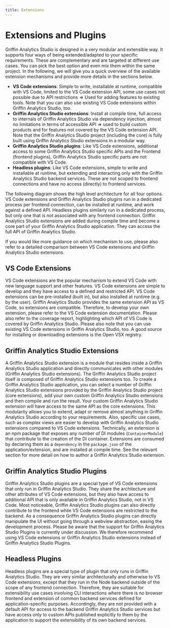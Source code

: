 ```yaml
---
title: Extensions
---
```


# Extensions and Plugins

Griffin Analytics Studio is designed in a very modular and extensible way. It supports four ways of being extended/adapted to your specific requirements. These are complementary and are targeted at different use cases. You can pick the best option and even mix them within the same project.
In the following, we will give you a quick overview of the available extension mechanisms and provide more details in the sections below.

- **VS Code extensions**: Simple to write, installable at runtime, compatible with VS Code, limited to the VS Code extension API, some use cases not possible due to API restrictions => Used for adding features to existing tools. Note that you can also use existing VS Code extensions within Griffin Analytics Studio, too.
- **Griffin Analytics Studio extensions**: Install at compile time, full access to internals of Griffin Analytics Studio via dependency injection, almost no limitations in terms of accessible API => used to build custom products and for features not covered by the VS Code extension API. Note that the Griffin Analytics Studio project (including the core) is fully built using Griffin Analytics Studio extensions in a modular way.
- **Griffin Analytics Studio plugins**: Like VS Code extensions, additional access to some Griffin Analytics Studio specific APIs and the Frontend (frontend plugins), Griffin Analytics Studio specific parts are not compatible with VS Code.
- **Headless plugins**: Like VS Code extensions, simple to write and installable at runtime, but extending and interacting only with the Griffin Analytics Studio backend services. These are not scoped to frontend connections and have no access (directly) to frontend services.

The following diagram shows the high level architecture for all four options. VS Code extensions and Griffin Analytics Studio plugins run in a dedicated process per frontend connection, can be installed at runtime, and work against a defined API. Headless plugins similarly run in a dedicated process, but only one that is not associated with any frontend connection. Griffin Analytics Studio extensions are added during compile time and become a core part of your Griffin Analytics Studio application. They can access the full API of Griffin Analytics Studio.

If you would like more guidance on which mechanism to use, please also refer to a detailed comparison between VS Code extensions and Griffin Analytics Studio extensions.

## VS Code Extensions

VS Code extensions are the popular mechanism to extend VS Code with new language support and other features. VS Code extensions are simple to develop and they have access to a defined and restricted API. VS Code extensions can be pre-installed (built in), but also installed at runtime (e.g. by the user). Griffin Analytics Studio provides the same extension API as VS Code, so extensions are compatible. Therefore, to develop your own extension, please refer to the VS Code extension documentation. Please also refer to the coverage report, highlighting which API of VS Code is covered by Griffin Analytics Studio.
Please also note that you can use existing VS Code extensions in Griffin Analytics Studio, too. A good source for installing or downloading extensions is the Open VSX registry.

## Griffin Analytics Studio Extensions

A Griffin Analytics Studio extension is a module that resides inside a Griffin Analytics Studio application and directly communicates with other modules (Griffin Analytics Studio extensions). The Griffin Analytics Studio project itself is composed of Griffin Analytics Studio extensions too. To create a Griffin Analytics Studio application, you can select a number of Griffin Analytics Studio extensions provided by the Griffin Analytics Studio project (core extensions), add your own custom Griffin Analytics Studio extensions and then compile and run the result. Your custom Griffin Analytics Studio extension will have access to the same API as the core extensions. This modularity allows you to extend, adapt or remove almost anything in Griffin Analytics Studio according to your requirements. Also, specific use cases, such as complex views are easier to develop with Griffin Analytics Studio extensions compared to VS Code extensions.
Technically, an extension is an npm package that exposes any number of DI modules (`ContainerModule`) that contribute to the creation of the DI container.
Extensions are consumed by declaring them as a `dependency` in the `package.json` of the application/extension, and are installed at compile time.
See the relevant section for more detail on how to author a Griffin Analytics Studio extension.

## Griffin Analytics Studio Plugins

Griffin Analytics Studio plugins are a special type of VS Code extensions that only run in Griffin Analytics Studio. They share the architecture and other attributes of VS Code extensions, but they also have access to additional API that is only available in Griffin Analytics Studio, not in VS Code. Most noticeable, Griffin Analytics Studio plugins can also directly contribute to the frontend while VS Code extensions are restricted to the backend. As a consequence Griffin Analytics Studio plugins can directly manipulate the UI without going through a webview abstraction, easing the development process. Please be aware that the support for Griffin Analytics Studio Plugins is currently under discussion. We therefore recommend using VS Code extensions or Griffin Analytics Studio extensions instead of Griffin Analytics Studio Plugins.

## Headless Plugins

Headless plugins are a special type of plugin that only runs in Griffin Analytics Studio. They are very similar architecturally and otherwise to VS Code extensions, except that they run in the Node backend outside of the scope of any frontend connection. Therefore, they are suitable for extensibility use cases involving CLI interactions where there is no browser frontend and extension of common backend services defined for application-specific purposes. Accordingly, they are not provided with a default API for access to the backend Griffin Analytics Studio services but have access only to custom APIs published explicitly to them by the application to support the extensibility of its own backend services.
